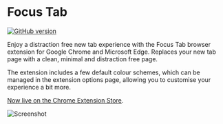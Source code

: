 # Focus Tab

[![GitHub version](https://img.shields.io/github/manifest-json/v/DanielWinning/FocusTab?style=for-the-badge)](https://img.shields.io/github/manifest-json/v/DanielWinning/FocusTab?style=for-the-badge)

Enjoy a distraction free new tab experience with the Focus Tab browser extension for Google Chrome and Microsoft Edge.
Replaces your new tab page with a clean, minimal and distraction free page.

The extension includes a few default colour schemes, which can be managed in the extension options page, allowing
you to customise your experience a bit more.

[Now live on the Chrome Extension Store](https://chrome.google.com/webstore/detail/focus-tab/deicnhfdmoaghjhompfakklkhgmejbpg).

![Screenshot](https://dannywinning.co.uk/assets/images/screenshot.png)
